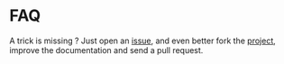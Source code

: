 # FAQ

<div class="alert alert-info">
  A trick is missing ? Just open an <a href="https://github.com/AdeleResearchGroup/osgi-distribution-plugin/issues">issue</a>, and even better
  fork the <a href="https://github.com/AdeleResearchGroup/osgi-distribution-plugin/">project</a>, improve the documentation and send a pull request.
</div>

<div id="toc" class="well">
</div>